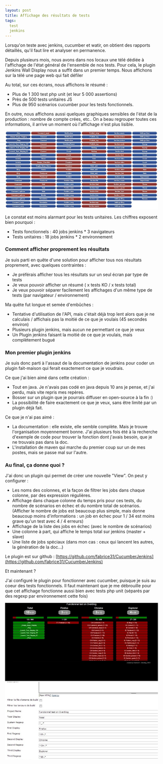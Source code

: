 ```yaml
---
layout: post
title: Affichage des résultats de tests
tags:
  test
  jenkins
---
```


Lorsqu'on teste avec jenkins, cucumber et watir, on obtient des rapports détaillés, qu'il faut lire et analyser en permanence.

Depuis plusieurs mois, nous avons dans nos locaux une télé dédiée à l'affichage de l'état général de l'ensemble de nos tests. Pour cela, le plugin Jenkins Wall Display nous a suffit dans un premier temps. Nous affichons sur la télé une page web qui fait défiler

Au total, sur ces écrans, nous affichons le résumé :

* Plus de 1 300 test php unit (et leur 5 000 assertions)
* Près de 500 tests unitaires JS
* Plus de 950 scénarios cucumber pour les tests fonctionnels.

En outre, nous affichons aussi quelques graphiques sensibles de l'état de la production : nombre de compte crées, etc..
On a beau regrouper toutes ces informations, il arrive un moment où l'affichage n'est plus lisible.

![Exemple avec les tests fonctionnels](/public/pictures/2013/screen-avant.jpg "Affichage avant les travaux")

Le constat est moins alarmant pour les tests unitaires. Les chiffres exposent bien pourquoi :

* Tests fonctionnels : 40 jobs jenkins * 3 navigateurs
* Tests unitaires : 18 jobs jenkins * 2 environnement

### Comment afficher proprement les résultats

Je suis parti en quête d'une solution pour afficher tous nos résultats proprement, avec quelques contraintes :

* Je préférais afficher tous les résultats sur un seul écran par type de tests
* Je veux pouvoir afficher un résumé ( x tests KO / x tests total)
* Je veux pouvoir séparer facilement les affichages d'un même type de tests (par navigateur / environnement)

Ma quête fut longue et semée d'embûches :

* Tentative d'utilisation de l'API, mais c'était déjà trop lent alors que je ne calculais / affichais pas la moitié de ce que je voulais (45 secondes environ)
* Plusieurs plugin jenkins, mais aucun ne permettant ce que je veux
* Un Plugin jenkins faisant la moitié de ce que je voulais, mais complètement bugué


### Mon premier plugin jenkins

Je suis donc parti à l'assaut de la documentation de jenkins pour coder un plugin fait-maison qui ferait exactement ce que je voudrais.

Ce que j'ai bien aimé dans cette création :

* Tout en java. Je n'avais pas codé en java depuis 10 ans je pense, et j'ai perdu, mais vite repris mes repères.
* Bosser sur un plugin que je pourrais diffuser en open-source à la fin :)
* La possibilité de faire exactement ce que je veux, sans être limité par un plugin déjà fait.

Ce que je n'ai pas aimé :

* La documentation : elle existe, elle semble complète. Mais je trouve l'organisation moyennement bonne. J'ai plusieurs fois été à la recherche d'exemple de code pour trouver la fonction dont j'avais besoin, que je ne trouvais pas dans la doc.
* L'installation de maven qui marche du premier coup sur un de mes postes, mais se passe mal sur l'autre.


### Au final, ça donne quoi ?

J'ai donc un plugin qui permet de créer une nouvelle "View". On peut y configurer :

* Les noms des colonnes, et la façon de filtrer les jobs dans chaque colonne, par des expression régulières.
* Affichage dans chaque colonne du temps pris pour ces tests, du nombre de scénarios en échec et du nombre total de scénarios. (Afficher le nombre de jobs est beaucoup plus simple, mais donne beaucoup moins d'informations : un job en échec pour 1 / 34 est moins grave qu'un test avec 4 / 4 erreurs)
* Affichage de la liste des jobs en échec (avec le nombre de scénarios)
* Une colonne à part, qui affiche le temps total sur jenkins (master + slave)
* Une liste de jobs spéciaux (dans mon cas : ceux qui lancent les autres, la génération de la doc...)

Le plugin est sur github : [https://github.com/fabrice31/CucumberJenkins](https://github.com/fabrice31/CucumberJenkins)

Et maintenant ?

J'ai configuré le plugin pour fonctionner avec cucumber, puisque je suis au coeur des tests fonctionnels. Il faut maintenant que je me débrouille pour que cet affichage fonctionne aussi bien avec tests php unit (séparés par des regexp par environnement cette fois)


![Affichage de résultats cucumber](/public/pictures/2013/screen-apres.jpg "Affichage apres les travaux")
![Plugin jenkins affichage de résultats cucumber](/public/pictures/2013/screen-config.jpg "Configuration du plugin")

